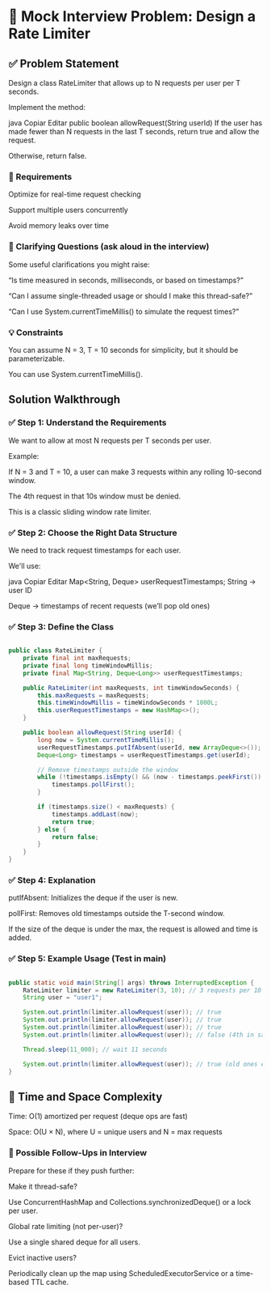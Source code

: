 # 🔧 Mock Interview Problem: Design a Rate Limiter

## ✅ Problem Statement
Design a class RateLimiter that allows up to N requests per user per T seconds.

Implement the method:

java
Copiar
Editar
public boolean allowRequest(String userId)
If the user has made fewer than N requests in the last T seconds, return true and allow the request.

Otherwise, return false.

### 🎯 Requirements
Optimize for real-time request checking

Support multiple users concurrently

Avoid memory leaks over time

### 🧠 Clarifying Questions (ask aloud in the interview)
Some useful clarifications you might raise:

“Is time measured in seconds, milliseconds, or based on timestamps?”

“Can I assume single-threaded usage or should I make this thread-safe?”

“Can I use System.currentTimeMillis() to simulate the request times?”

### 💡 Constraints
You can assume N = 3, T = 10 seconds for simplicity, but it should be parameterizable.

You can use System.currentTimeMillis().

## Solution Walkthrough
### ✅ Step 1: Understand the Requirements
We want to allow at most N requests per T seconds per user.

Example:

If N = 3 and T = 10, a user can make 3 requests within any rolling 10-second window.

The 4th request in that 10s window must be denied.

This is a classic sliding window rate limiter.

### ✅ Step 2: Choose the Right Data Structure
We need to track request timestamps for each user.

We'll use:

java
Copiar
Editar
Map<String, Deque<Long>> userRequestTimestamps;
String → user ID

Deque<Long> → timestamps of recent requests (we’ll pop old ones)

### ✅ Step 3: Define the Class

```java

public class RateLimiter {
    private final int maxRequests;
    private final long timeWindowMillis;
    private final Map<String, Deque<Long>> userRequestTimestamps;

    public RateLimiter(int maxRequests, int timeWindowSeconds) {
        this.maxRequests = maxRequests;
        this.timeWindowMillis = timeWindowSeconds * 1000L;
        this.userRequestTimestamps = new HashMap<>();
    }

    public boolean allowRequest(String userId) {
        long now = System.currentTimeMillis();
        userRequestTimestamps.putIfAbsent(userId, new ArrayDeque<>());
        Deque<Long> timestamps = userRequestTimestamps.get(userId);

        // Remove timestamps outside the window
        while (!timestamps.isEmpty() && (now - timestamps.peekFirst()) > timeWindowMillis) {
            timestamps.pollFirst();
        }

        if (timestamps.size() < maxRequests) {
            timestamps.addLast(now);
            return true;
        } else {
            return false;
        }
    }
}
```
### ✅ Step 4: Explanation
putIfAbsent: Initializes the deque if the user is new.

pollFirst: Removes old timestamps outside the T-second window.

If the size of the deque is under the max, the request is allowed and time is added.

### ✅ Step 5: Example Usage (Test in main)
```java

public static void main(String[] args) throws InterruptedException {
    RateLimiter limiter = new RateLimiter(3, 10); // 3 requests per 10 seconds
    String user = "user1";

    System.out.println(limiter.allowRequest(user)); // true
    System.out.println(limiter.allowRequest(user)); // true
    System.out.println(limiter.allowRequest(user)); // true
    System.out.println(limiter.allowRequest(user)); // false (4th in same window)

    Thread.sleep(11_000); // wait 11 seconds

    System.out.println(limiter.allowRequest(user)); // true (old ones expired)
}
```

## 🧠 Time and Space Complexity
Time: O(1) amortized per request (deque ops are fast)

Space: O(U × N), where U = unique users and N = max requests

### 🔄 Possible Follow-Ups in Interview
Prepare for these if they push further:

Make it thread-safe?

Use ConcurrentHashMap and Collections.synchronizedDeque() or a lock per user.

Global rate limiting (not per-user)?

Use a single shared deque for all users.

Evict inactive users?

Periodically clean up the map using ScheduledExecutorService or a time-based TTL cache.